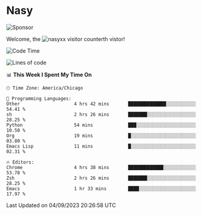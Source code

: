 # Nasy

<!--
<p align="center">
<img height="200" src="https://github-readme-stats.vercel.app/api?username=nasyxx&count_private=true&show_icons=true&theme=dracula&include_all_commits=true"/>
<img height="200" src="https://github-readme-stats.vercel.app/api/top-langs/?username=nasyxx&theme=dracula&hide=html,jupyter+notebook&count_private=true&show_icons=true"/>
</p>

  
----------------
-->

![Sponsor](https://img.shields.io/static/v1.svg?label=Sponsor&message=%E2%9D%A4&logo=GitHub&style=flat&color=pink)
 
Welcome, the ![nasyxx visitor counter](https://count.getloli.com/get/@nasyxx?theme=rule34)th vistor!
 
<!--START_SECTION:waka-->
![Code Time](http://img.shields.io/badge/Code%20Time-3%2C673%20hrs%2016%20mins-blue)

![Lines of code](https://img.shields.io/badge/From%20Hello%20World%20I%27ve%20Written-6.3%20million%20lines%20of%20code-blue)

📊 **This Week I Spent My Time On** 

```text
🕑︎ Time Zone: America/Chicago

💬 Programming Languages: 
Other                    4 hrs 42 mins       ██████████████░░░░░░░░░░░   54.41 % 
sh                       2 hrs 26 mins       ███████░░░░░░░░░░░░░░░░░░   28.25 % 
Python                   54 mins             ███░░░░░░░░░░░░░░░░░░░░░░   10.50 % 
Org                      19 mins             █░░░░░░░░░░░░░░░░░░░░░░░░   03.80 % 
Emacs Lisp               11 mins             █░░░░░░░░░░░░░░░░░░░░░░░░   02.31 % 

🔥 Editors: 
Chrome                   4 hrs 38 mins       █████████████░░░░░░░░░░░░   53.78 % 
Zsh                      2 hrs 26 mins       ███████░░░░░░░░░░░░░░░░░░   28.25 % 
Emacs                    1 hr 33 mins        ████░░░░░░░░░░░░░░░░░░░░░   17.97 % 
```


 Last Updated on 04/09/2023 20:26:58 UTC
<!--END_SECTION:waka-->

<!-- ![visitors](https://visitor-badge.laobi.icu/badge?page_id=nasyxx.nasyxx) -->
